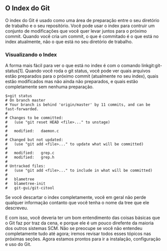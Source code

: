 ﻿## O Index do Git ##

O index do Git é usado como uma área de preparação entre o seu diretório de 
trabalho e o seu repositório. Você pode usar o index para contruir um conjunto 
de modificações que você quer levar juntos para o próximo commit. Quando você 
cria um commit, o que é commitado é o que está no index atualmente, não o que 
está no seu diretório de trabalho. 

### Visualizando o Index ###

A forma mais fácil para ver o que está no index é com o comando 
linkgit:git-status[1]. Quando você roda o git status, você pode ver quais
arquivos estão preparados para o próximo commit (atualmente no seu index), 
quais estão modificados mas não ainda não preparados, e quais estão 
completamente sem nenhuma preparação.

    $>git status
    # On branch master
    # Your branch is behind 'origin/master' by 11 commits, and can be fast-forwarded.
    #
    # Changes to be committed:
    #   (use "git reset HEAD <file>..." to unstage)
    #
    #	modified:   daemon.c
    #
    # Changed but not updated:
    #   (use "git add <file>..." to update what will be committed)
    #
    #	modified:   grep.c
    #	modified:   grep.h
    #
    # Untracked files:
    #   (use "git add <file>..." to include in what will be committed)
    #
    #	blametree
    #	blametree-init
    #	git-gui/git-citool

Se você descartar o index completamente, você em geral não perde qualquer 
informação contanto que você tenha o nome da tree que ele descreveu.

E com isso, você deveria ter um bom entendimento das coisas básicas que o Git 
faz por traz da cena, e porque ele é um pouco direfente da maioria dos outros
sistemas SCM. Não se preocupe se você não entendeu completamente tudo até 
agora; iremos revisar todos esses tópicos nas próximas seções. Agora estamos
prontos para ir a instalação, configuração e uso do Git.